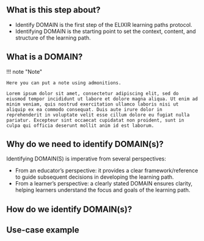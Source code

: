 ## What is this step about?
- Identify DOMAIN is the first step of the ELIXIR learning paths protocol. 
- Identifying DOMAIN is the starting point to set the context, content, and structure of the learning path.

<!-- Here you can enter text and create inline citations[@Garcia2020] by using the bibtex plugin. Add your references in `references.bib`, and cite [@hoebelheinrich_nancy_j_2022_6769695] by adding #the @refid inside brackets like this `[@10.1093/bioinformatics/btt113]`

#You can also embed videos from a local source (with a relative path) or from an url (like youtube). To use a youtube URL, 
#just attach the ID of the video to a youtube embedded video link: `https://youtube.com/embed/`. For example, the Elixir training video `https://youtu.be/oAD8FdGf8tI` has the ID `oAD8FdGf8tI`, so #the final link would be:

#```
#![type:video](https://youtube.com/embed/oAD8FdGf8tI)
#```

![type:video](https://youtube.com/embed/oAD8FdGf8tI)
-->

## What is a DOMAIN?
!!! note "Note"

    Here you can put a note using admonitions.

    Lorem ipsum dolor sit amet, consectetur adipiscing elit, sed do eiusmod tempor incididunt ut labore et dolore magna aliqua. Ut enim ad minim veniam, quis nostrud exercitation ullamco laboris nisi ut aliquip ex ea commodo consequat. Duis aute irure dolor in reprehenderit in voluptate velit esse cillum dolore eu fugiat nulla pariatur. Excepteur sint occaecat cupidatat non proident, sunt in culpa qui officia deserunt mollit anim id est laborum.

## Why do we need to identify DOMAIN(s)?
Identifying DOMAIN(S) is imperative from several perspectives:
- From an educator’s perspective: it provides a clear framework/reference to guide subsequent decisions in developing the learning path.
- From a learner’s perspective: 
a clearly stated DOMAIN ensures clarity, helping learners understand the focus and goals of the learning path.

## How do we identify DOMAIN(s)?


## Use-case example



